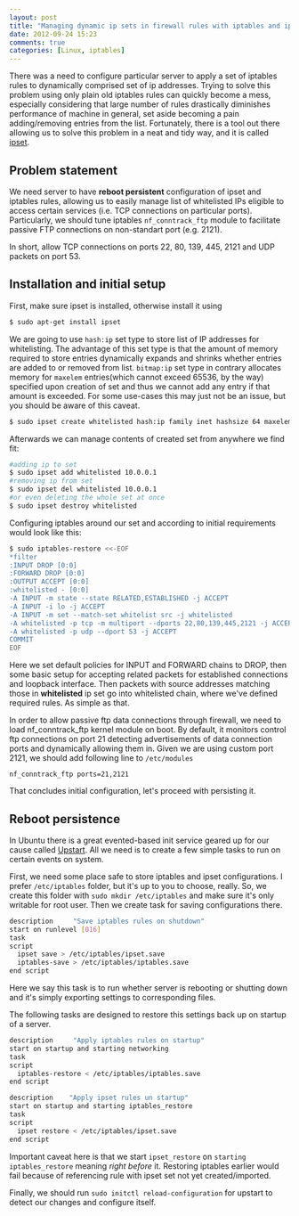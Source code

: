 ```yaml
---
layout: post
title: "Managing dynamic ip sets in firewall rules with iptables and ipset"
date: 2012-09-24 15:23
comments: true
categories: [Linux, iptables]
---
```


There was a need to configure particular server to apply a set of iptables rules to dynamically comprised set of ip addresses. Trying to solve this problem using only plain old iptables rules can quickly become a mess, especially considering that large number of rules drastically diminishes performance of machine in general, set aside becoming a pain adding/removing entries from the list. Fortunately, there is a tool out there allowing us to solve this problem in a neat and tidy way, and it is called [ipset](http://ipset.netfilter.org/).
<!--more-->

## Problem statement
We need server to have __reboot persistent__ configuration of ipset and iptables rules, allowing us to easily manage list of whitelisted IPs eligible to access certain services (i.e. TCP connections on particular ports). Particularly, we should tune iptables `nf_conntrack_ftp` module to facilitate passive FTP connections on non-standart port (e.g. 2121).

In short, allow TCP connections on ports 22, 80, 139, 445, 2121 and UDP packets on port 53.

## Installation and initial setup
First, make sure ipset is installed, otherwise install it using
```bash
$ sudo apt-get install ipset
```

We are going to use `hash:ip` set type to store list of IP addresses for whitelisting. The advantage of this set type is that the amount of memory required to store entries dynamically expands and shrinks whether entries are added to or removed from list. `bitmap:ip` set type in contrary allocates memory for `maxelem` entries(which cannot exceed 65536, by the way) specified upon creation of set and thus we cannot add any entry if that amount is exceeded. For some use-cases this may just not be an issue, but you should be aware of this caveat.

```bash creating ip set
$ sudo ipset create whitelisted hash:ip family inet hashsize 64 maxelem 4294967295
```

Afterwards we can manage contents of created set from anywhere we find fit:
```bash
#adding ip to set
$ sudo ipset add whitelisted 10.0.0.1
#removing ip from set
$ sudo ipset del whitelisted 10.0.0.1
#or even deleting the whole set at once
$ sudo ipset destroy whitelisted
```

Configuring iptables around our set and according to initial requirements would look like this:
```bash
$ sudo iptables-restore <<-EOF
*filter
:INPUT DROP [0:0]
:FORWARD DROP [0:0]
:OUTPUT ACCEPT [0:0]
:whitelisted - [0:0]
-A INPUT -m state --state RELATED,ESTABLISHED -j ACCEPT
-A INPUT -i lo -j ACCEPT
-A INPUT -m set --match-set whitelist src -j whitelisted
-A whitelisted -p tcp -m multiport --dports 22,80,139,445,2121 -j ACCEPT
-A whitelisted -p udp --dport 53 -j ACCEPT
COMMIT
EOF
```
Here we set default policies for INPUT and FORWARD chains to DROP, then some basic setup for accepting related packets for established connections and loopback interface. Then packets with source addresses matching those in __whitelisted__ ip set go into whitelisted chain, where we've defined required rules. As simple as that.

In order to allow passive ftp data connections through firewall, we need to load nf_conntrack_ftp kernel module on boot. By default, it monitors control ftp connections on port 21 detecting advertisements of data connection ports and dynamically allowing them in. Given we are using custom port 2121, we should add following line to `/etc/modules`
```
nf_conntrack_ftp ports=21,2121
```

That concludes initial configuration, let's proceed with persisting it.

## Reboot persistence

In Ubuntu there is a great evented-based init service geared up for our cause called [Upstart](http://upstart.ubuntu.com/). All we need is to create a few simple tasks to run on certain events on system.

First, we need some place safe to store iptables and ipset configurations. I prefer `/etc/iptables` folder, but it's up to you to choose, really. So, we create this folder with `sudo mkdir /etc/iptables` and make sure it's only writable for root user. Then we create task for saving configurations there.
```bash /etc/init/iptables_save.conf
description     "Save iptables rules on shutdown"
start on runlevel [016]
task
script
  ipset save > /etc/iptables/ipset.save
  iptables-save > /etc/iptables/iptables.save
end script
```

Here we say this task is to run whether server is rebooting or shutting down and it's simply exporting settings to corresponding files.

The following tasks are designed to restore this settings back up on startup of a server.
```bash /etc/init/iptables_restore.conf
description     "Apply iptables rules on startup"
start on startup and starting networking
task
script
  iptables-restore < /etc/iptables/iptables.save
end script
```

```bash /etc/init/ipset_restore.conf
description    "Apply ipset rules un startup"
start on startup and starting iptables_restore
task
script
  ipset restore < /etc/iptables/ipset.save
end script
```

Important caveat here is that we start `ipset_restore`  on `starting iptables_restore` meaning _right before_ it. Restoring iptables earlier would fail because of referencing rule with ipset set not yet created/imported.

Finally, we should run `sudo initctl reload-configuration` for upstart to detect our changes and configure itself.
